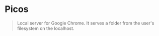 Picos
=====
> Local server for Google Chrome.
  It serves a folder from the user's filesystem on the localhost.
